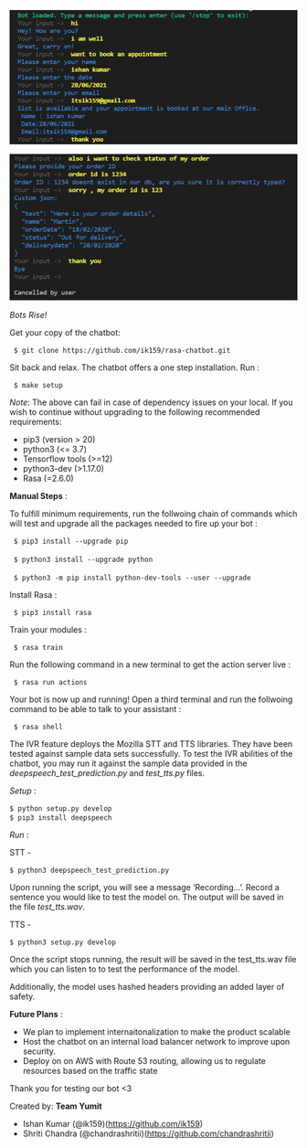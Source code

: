 ![Screenshot](./s1.png)

![Screenshot](./s2.png)

*Bots Rise!*

Get your copy of the chatbot:

     $ git clone https://github.com/ik159/rasa-chatbot.git

Sit back and relax. The chatbot offers a one step installation. Run : 

     $ make setup

*Note*: The above can fail in case of dependency issues on your local. If you wish to continue without upgrading to the following recommended requirements: 

- pip3 (version > 20)
- python3 (<= 3.7)
- Tensorflow tools (>=12)
- python3-dev (>1.17.0)
- Rasa (=2.6.0)

**Manual Steps** :

To fulfill minimum requirements, run the follwoing chain of commands which will test and upgrade all the packages needed to fire up your bot : 
    
     $ pip3 install --upgrade pip

     $ python3 install --upgrade python

     $ python3 -m pip install python-dev-tools --user --upgrade

Install Rasa :
    
     $ pip3 install rasa

Train your modules :
    
     $ rasa train

Run the following command in a new terminal to get the action server live : 

     $ rasa run actions

Your bot is now up and running! Open a third terminal and run the follwoing command to be able to talk to  your assistant :

     $ rasa shell


The IVR feature deploys the Mozilla STT and TTS libraries. They have been tested against sample data sets successfully. To test the IVR abilities of the chatbot,
you may run it against the sample data provided in the *deepspeech_test_prediction.py* and *test_tts.py* files.

*Setup* :

    $ python setup.py develop
    $ pip3 install deepspeech    

*Run* :

STT -     
    
    $ python3 deepspeech_test_prediction.py
    
Upon running the script, you will see a message ‘Recording...’. Record a sentence you would like to test the model on. The output will be saved in the file *test_tts.wav*.   

TTS -

    $ python3 setup.py develop 
    
Once the script stops running, the result will be saved in the test_tts.wav file which you can listen to to test the performance of the model.
 
Additionally, the model uses hashed headers providing an added layer of safety. 


**Future Plans** :

- We plan to implement internaitonalization to make the product scalable 
- Host the chatbot on an internal load balancer network to improve upon security.
- Deploy on on AWS with Route 53 routing, allowing us to regulate resources based on the traffic state
 
Thank you for testing our bot <3

Created by: 
**Team Yumit**
- Ishan Kumar (@ik159)(https://github.com/ik159)
- Shriti Chandra (@chandrashritii)(https://github.com/chandrashritii)
  
